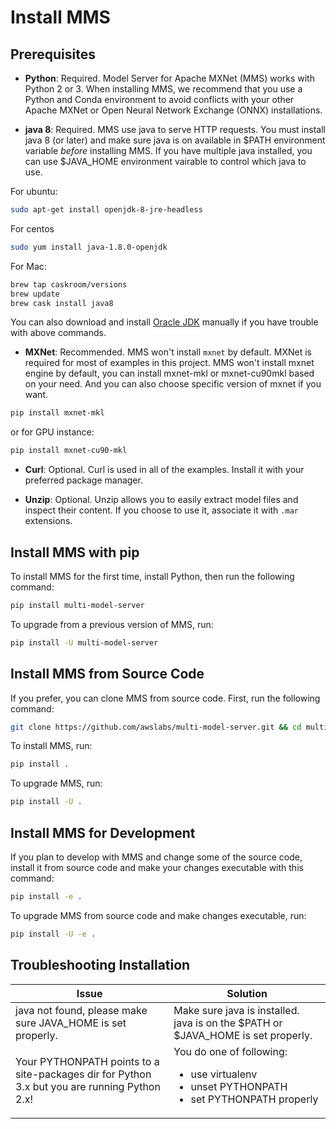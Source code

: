 
# Install MMS

## Prerequisites

* **Python**: Required. Model Server for Apache MXNet (MMS) works with Python 2 or 3.  When installing MMS, we recommend that you use a Python and Conda environment to avoid conflicts with your other Apache MXNet or Open Neural Network Exchange (ONNX) installations.

* **java 8**: Required. MMS use java to serve HTTP requests. You must install java 8 (or later) and make sure java is on available in $PATH environment variable *before* installing MMS. If you have multiple java installed, you can use $JAVA_HOME environment vairable to control which java to use.

For ubuntu:
```bash
sudo apt-get install openjdk-8-jre-headless
```

For centos
```bash
sudo yum install java-1.8.0-openjdk
```

For Mac:
```bash
brew tap caskroom/versions
brew update
brew cask install java8
```

You can also download and install [Oracle JDK](https://www.oracle.com/technetwork/java/javase/overview/index.html) manually if you have trouble with above commands.

* **MXNet**: Recommended. MMS won't install `mxnet` by default. MXNet is required for most of examples in this project. MMS won't install mxnet engine by default, you can install mxnet-mkl or mxnet-cu90mkl based on your need. And you can also choose specific version of mxnet if you want.

```bash
pip install mxnet-mkl
```

or for GPU instance:

```bash
pip install mxnet-cu90-mkl
```


* **Curl**: Optional. Curl is used in all of the examples. Install it with your preferred package manager.

* **Unzip**: Optional. Unzip allows you to easily extract model files and inspect their content. If you choose to use it, associate it with `.mar` extensions.

## Install MMS with pip

To install MMS for the first time, install Python, then run the following command:

```bash
pip install multi-model-server
```

To upgrade from a previous version of MMS, run:

```bash
pip install -U multi-model-server
```

## Install MMS from Source Code



If you prefer, you can clone MMS from source code. First, run the following command:



```bash
git clone https://github.com/awslabs/multi-model-server.git && cd multi-model-server
```

To install MMS, run:


```bash
pip install .
```

To upgrade MMS, run:


```bash
pip install -U .
```




## Install MMS for Development

If you plan to develop with MMS and change some of the source code, install it from source code and make your changes executable with this command:



```bash
pip install -e .
```

To upgrade MMS from source code and make changes executable, run:


```bash
pip install -U -e .
```

## Troubleshooting Installation


| Issue | Solution |
|---|---|
|java not found, please make sure JAVA_HOME is set properly. | Make sure java is installed. java is on the $PATH or $JAVA_HOME is set properly. |
|Your PYTHONPATH points to a site-packages dir for Python 3.x but you are running Python 2.x! | You do one of following: <ul><li>use virtualenv</li><li>unset PYTHONPATH</li><li>set PYTHONPATH properly</li></ul> |

